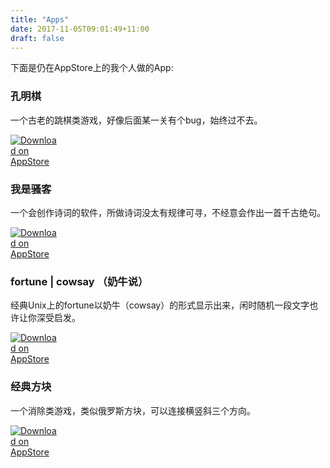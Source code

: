 ```yaml
---
title: "Apps"
date: 2017-11-05T09:01:49+11:00
draft: false
---
```


下面是仍在AppStore上的我个人做的App:

### 孔明棋

一个古老的跳棋类游戏，好像后面某一关有个bug，始终过不去。

[<img src="/images/download_on_appstore.svg" style="max-width:15%;min-width:40px;" alt="Download on AppStore" />](https://itunes.apple.com/app/east-solitaire/id1244283234)

### 我是骚客

一个会创作诗词的软件，所做诗词没太有规律可寻，不经意会作出一首千古绝句。

[<img src="/images/download_on_appstore.svg" style="max-width:15%;min-width:40px;" alt="Download on AppStore" />](https://itunes.apple.com/app/wo-shi-sao-ke/id963419023?mt=8)

### fortune | cowsay （奶牛说）

经典Unix上的fortune以奶牛（cowsay）的形式显示出来，闲时随机一段文字也许让你深受启发。

[<img src="/images/download_on_appstore.svg" style="max-width:15%;min-width:40px;" alt="Download on AppStore" />](https://itunes.apple.com/app/fortune-cowsay/id1016269563?mt=8)

### 经典方块

一个消除类游戏，类似俄罗斯方块，可以连接横竖斜三个方向。

[<img src="/images/download_on_appstore.svg" style="max-width:15%;min-width:40px;" alt="Download on AppStore" />](https://itunes.apple.com/us/app/retro-blocks/id917655100?mt=8)
